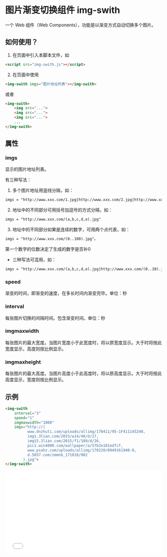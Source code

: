 # 图片渐变切换组件 img-swith

一个 Web 组件（Web Components），功能是以渐变方式自动切换多个图片。

## 如何使用？

1. 在页面中引入本脚本文件，如 
```html
<script src="img-swith.js"></script>
```

2. 在页面中使用
```html
<img-swith imgs="图片地址列表"></img-swith>
```
或者
```html
<img-swith>
    <img src="...">
    <img src="...">
    <img src="...">
    ...
</img-swith>
```

## 属性

### imgs
显示的图片地址列表。

有三种写法：

1. 多个图片地址用竖线分隔，如：
```html
imgs = "http://www.xxx.com/1.jpg|http://www.xxx.com/2.jpg|http://www.xxx.com/3.jpg"
```

2. 地址中的不同部分可用括号加逗号的方式分隔，如：
```html
imgs = "http://www.xxx.com/(a,b,c,d,e).jpg"
```
  
3. 地址中的不同部分如果是连续的数字，可用两个点代表，如：
```html
imgs = "http://www.xxx.com/(0..100).jpg"。
```
第一个数字的位数决定了生成的数字是否补0

* 三种写法可混用，如：
```html
imgs = "http://www.xxx.com/(a,b,c,d,e).jpg|http://www.xxx.com/(0..10).jpg|http://www.xxx.com/xxx.jpg"
```

### speed
渐变的时间，即渐变的速度，在多长时间内渐变完毕。单位：秒

### interval
每张图片切换的间隔时间。包含渐变时间。单位：秒

### imgmaxwidth
每张图片的最大宽度。当图片宽度小于此宽度时，将以原宽度显示。大于时将按此宽度显示，高度则按比例显示。

### imgmaxheight
每张图片的最大高度。当图片高度小于此高度时，将以原高度显示。大于时将按此高度显示，宽度则按比例显示。

## 示例
```html
<img-swith 
    interval="3" 
    speed="1" 
    imgmaxwidth="1000" 
    imgs="http://(
          www.dnzhuti.com/uploads/allimg/170411/95-1F411145240,
          img1.3lian.com/2015/w14/48/d/27,
          img15.3lian.com/2015/f1/189/d/26,
          pic1.win4000.com/wallpaper/a/57b2e181edfcf,
          www.psahz.com/uploads/allimg/170220/0949161948-0,
          d.5857.com/zmmnb_171018/002
        ).jpg">
</img-swith>
```

<iframe height='265' scrolling='no' title='图片切换 Web 控件' src='//codepen.io/zk1218/embed/gQVQNy/?height=265&theme-id=0&default-tab=js,result' frameborder='no' allowtransparency='true' allowfullscreen='true' style='width: 100%;'>See the Pen <a href='https://codepen.io/zk1218/pen/gQVQNy/'>图片切换 Web 控件</a> by zk1218 (<a href='https://codepen.io/zk1218'>@zk1218</a>) on <a href='https://codepen.io'>CodePen</a>.
</iframe>